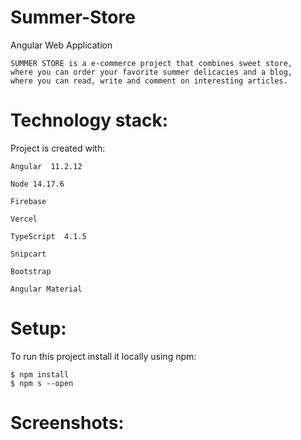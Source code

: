 # Summer-Store

Angular Web Application

    SUMMER STORE is a e-commerce project that combines sweet store, 
    where you can order your favorite summer delicacies and a blog, 
    where you can read, write and comment on interesting articles.


# Technology stack:

Project is created with:

    Angular  11.2.12

    Node 14.17.6 

    Firebase

    Vercel

    TypeScript  4.1.5

    Snipcart

    Bootstrap
    
    Angular Material
    
# Setup:

  To run this project install it locally using npm:
  
    $ npm install
    $ npm s --open

# Screenshots:
